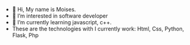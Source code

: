 - 👋 Hi, My name is Moises.
- 👀 I’m interested in software developer
- 🌱 I’m currently learning javascript, c++.
- These are the technologies with I currently work: Html, Css, Python, Flask, Php

<!---
moiseStudent/moiseStudent is a ✨ special ✨ repository because its `README.md` (this file) appears on your GitHub profile.
You can click the Preview link to take a look at your changes.
--->
